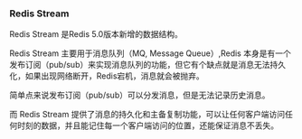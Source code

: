 ### Redis Stream

Redis Stream 是Redis 5.0版本新增的数据结构。

Redis Stream 主要用于消息队列（MQ, Message Queue）,Redis 本身是有一个 发布订阅（pub/sub）来实现消息队列的功能，但它有个缺点就是消息无法持久化，如果出现网络断开，Redis宕机，消息就会被抛弃。

简单点来说发布订阅（pub/sub）可以分发消息，但是无法记录历史消息。

而 Redis Stream 提供了消息的持久化和主备复制功能，可以让任何客户端访问任何时刻的数据，并且能记住每一个客户端访问的位置，还能保证消息不丢失。

